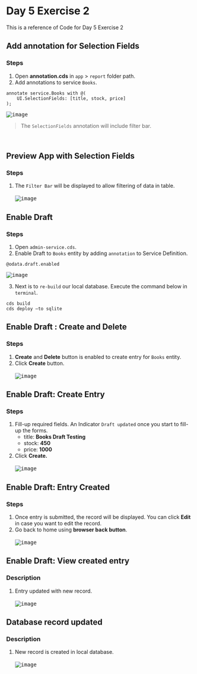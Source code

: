 # Day 5 Exercise 2
This is a reference of Code for Day 5 Exercise 2

## Add annotation for Selection Fields
### Steps
1. Open **annotation.cds** in `app` > `report` folder path. 
2. Add annotations to service `Books`.
```cds
annotate service.Books with @(
    UI.SelectionFields: [title, stock, price]
);
```

<kbd> ![image](https://github.com/takaobaltazar/sap-capm-bookshop/assets/9301953/a9354357-8d59-47c4-9114-28da540f53b6) </kbd>
> The `SelectionFields` annotation will include filter bar.

<br>   

## Preview App with Selection Fields
### Steps
1. The `Filter Bar` will be displayed to allow filtering of data in table. <br>   
<kbd> ![image](https://github.com/takaobaltazar/sap-capm-bookshop/assets/9301953/1ad493b5-dbd9-454e-b2a9-0ffc1c339ec5) </kbd>

## Enable Draft
### Steps
1. Open `admin-service.cds`.
2. Enable Draft to `Books` entity by adding `annotation` to Service Definition.
```cds
@odata.draft.enabled
```
<kbd> ![image](https://github.com/takaobaltazar/sap-capm-bookshop/assets/9301953/284f2e68-491f-42e8-99d0-3f9468778a3e) </kbd>

3. Next is to `re-build` our local database. Execute the command below in `terminal`.
```cds
cds build
cds deploy –to sqlite
```

## Enable Draft : Create and Delete
### Steps
1. **Create** and **Delete** button is enabled to create entry for `Books` entity.
2. Click **Create** button. <br>  
<kbd> ![image](https://github.com/takaobaltazar/sap-capm-bookshop/assets/9301953/101e2dc5-2c5d-4f60-944b-0ecb8632e2e8) </kbd>

## Enable Draft: Create Entry
### Steps
1. Fill-up required fields. An Indicator `Draft updated` once you start to fill-up the forms.
    - title: **Books Draft Testing**
    - stock: **450**
    - price: **1000**
3. Click **Create.** <br>   
<kbd> ![image](https://github.com/takaobaltazar/sap-capm-bookshop/assets/9301953/3e7e7160-8f94-4760-a029-8456f8047012) </kbd>

## Enable Draft: Entry Created
### Steps
1. Once entry is submitted, the record will be displayed. You can click **Edit** in case you want to edit the record.
2. Go back to home using **browser back button**.<br>    
<kbd> ![image](https://github.com/takaobaltazar/sap-capm-bookshop/assets/9301953/99b98763-a653-49f7-9601-c1b12eadd4ff) </kbd>

## Enable Draft: View created entry
### Description
1. Entry updated with new record. <br>   
<kbd> ![image](https://github.com/takaobaltazar/sap-capm-bookshop/assets/9301953/1a147e18-5696-418f-b16a-f59497831b60) </kbd>

## Database record updated
### Description
1. New record is created in local database. <br>   
<kbd> ![image](https://github.com/takaobaltazar/sap-capm-bookshop/assets/9301953/6c951429-4aaf-4b64-8b09-022af51aba2c) </kbd>
